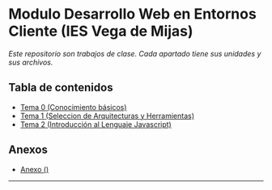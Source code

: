 # Modulo Desarrollo Web en Entornos Cliente (IES Vega de Mijas)

_Este repositorio son trabajos de clase. Cada apartado tiene sus unidades y sus archivos._

## Tabla de contenidos
- [Tema 0 (Conocimiento básicos)](https://github.com/DomingoFloresOrtega/DWC_DAW/tree/master/u0Domingo)
- [Tema 1 (Seleccion de Arquitecturas y Herramientas)](https://github.com/DomingoFloresOrtega/DWC_DAW/tree/master/u1Domingo)
- [Tema 2 (Introducción al Lenguaje Javascript)](https://github.com/DomingoFloresOrtega/DWC_DAW/tree/master/u2Domingo)

## Anexos
- [Anexo ()]()
---
